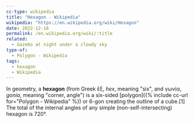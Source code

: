 ```yaml
---
cc-type: wikipedia
title: "Hexagon - Wikipedia"
wikipedia: "https://en.wikipedia.org/wiki/Hexagon"
date: 2022-12-16
permalink: /en.wikipedia.org/wiki/:title
related:
  - Gazebo at night under a clowdy sky
type-of:
  - Polygon - Wikipedia
tags:
  - hexagon
  - Wikipedia
---
```

In geometry, a **hexagon** (from Greek ἕξ, *hex*, meaning "six", and γωνία, *gonía*, meaning "corner, angle") is a six-sided [polygon]({% include cc-url for="Polygon - Wikipedia" %}) or 6-gon creating the outline of a cube.[1] The total of the internal angles of any simple (non-self-intersecting) hexagon is 720°.